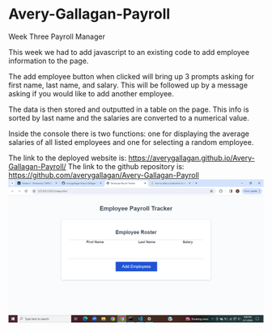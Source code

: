 # Avery-Gallagan-Payroll
Week Three Payroll Manager

This week we had to add javascript to an existing code to add employee information to the page.

The add employee button when clicked will bring up 3 prompts asking for first name, last name, and salary. This will be followed up by a message asking if you would like to add another employee.

The data is then stored and outputted in a table on the page. This info is sorted by last name and the salaries are converted to a numerical value.

Inside the console there is two functions: one for displaying the average salaries of all listed employees and one for selecting a random employee.



The link to the deployed website is: https://averygallagan.github.io/Avery-Gallagan-Payroll/
The link to the github repository is: https://github.com/averygallagan/Avery-Gallagan-Payroll
![screenshot of the page](<screenshot/Screenshot (1).png>)